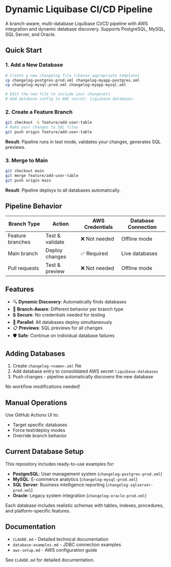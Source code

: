# Dynamic Liquibase CI/CD Pipeline

A branch-aware, multi-database Liquibase CI/CD pipeline with AWS integration and dynamic database discovery. Supports PostgreSQL, MySQL, SQL Server, and Oracle.

## Quick Start

### 1. Add a New Database
```bash
# Create a new changelog file (choose appropriate template)
cp changelog-postgres-prod.xml changelog-myapp-postgres.xml
cp changelog-mysql-prod.xml changelog-myapp-mysql.xml

# Edit the new file to include your changesets
# Add database config to AWS secret: liquibase-databases
```

### 2. Create a Feature Branch
```bash
git checkout -b feature/add-user-table
# Make your changes to SQL files
git push origin feature/add-user-table
```

**Result**: Pipeline runs in test mode, validates your changes, generates SQL previews.

### 3. Merge to Main
```bash
git checkout main
git merge feature/add-user-table
git push origin main
```

**Result**: Pipeline deploys to all databases automatically.

## Pipeline Behavior

| Branch Type | Action | AWS Credentials | Database Connection |
|-------------|--------|----------------|-------------------|
| Feature branches | Test & validate | ❌ Not needed | Offline mode |
| Main branch | Deploy changes | ✅ Required | Live databases |
| Pull requests | Test & preview | ❌ Not needed | Offline mode |

## Features

- 🔍 **Dynamic Discovery**: Automatically finds databases
- 🌿 **Branch-Aware**: Different behavior per branch type
- 🔒 **Secure**: No credentials needed for testing
- 🚀 **Parallel**: All databases deploy simultaneously
- 📋 **Previews**: SQL previews for all changes
- 🛡️ **Safe**: Continue on individual database failures

## Adding Databases

1. Create `changelog-<name>.xml` file
2. Add database entry to consolidated AWS secret `liquibase-databases`
3. Push changes - pipeline automatically discovers the new database

No workflow modifications needed!

## Manual Operations

Use GitHub Actions UI to:
- Target specific databases
- Force test/deploy modes
- Override branch behavior

## Current Database Setup

This repository includes ready-to-use examples for:

- **PostgreSQL**: User management system (`changelog-postgres-prod.xml`)
- **MySQL**: E-commerce analytics (`changelog-mysql-prod.xml`)
- **SQL Server**: Business intelligence reporting (`changelog-sqlserver-prod.xml`)
- **Oracle**: Legacy system integration (`changelog-oracle-prod.xml`)

Each database includes realistic schemas with tables, indexes, procedures, and platform-specific features.

## Documentation

- `CLAUDE.md` - Detailed technical documentation
- `database-examples.md` - JDBC connection examples
- `aws-setup.md` - AWS configuration guide

See `CLAUDE.md` for detailed documentation.